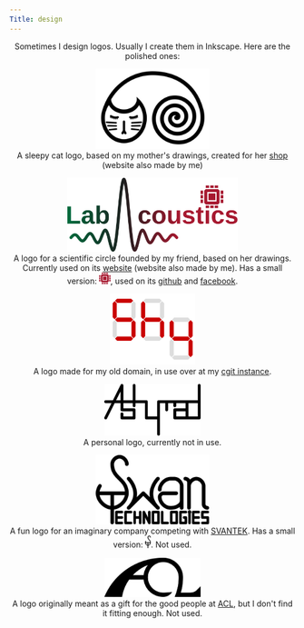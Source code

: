 ```yaml
---
Title: design
---
```

<center>
Sometimes I design logos. Usually I create them in Inkscape. Here are the polished ones:

<img width="200" src="/media/images/rosa_thick.svg"><br>
A sleepy cat logo, based on my mother's drawings, created for her
[shop](https://rosa.robi.to) (website also made by me)


<img width="300" src="/media/images/LabAcousticsAGH_grad.svg"><br>
A logo for a scientific circle founded by my friend, based on her drawings.
Currently used on its [website](http://labacoustics.agh.edu.pl) (website also
made by me). Has a small version:
<img width="20" src="/media/images/LabAcoustics_proc.svg">, used on its
[github](https://github.com/LabAcoustics) and
[facebook](https://facebook.com/LabAcoustics).

<img width="150" src="/media/images/5hy.proto.svg"><br>
A logo made for my old domain, in use over at my [cgit instance](https://git.5hy.men).


<img width="170" src="/media/images/Ashymad2.1.svg"><br>
A personal logo, currently not in use.


<img width="200" src="/media/images/STfull.svg"><br>
A fun logo for an imaginary company competing with [SVANTEK](https://svantek.com). Has a small version: <img width="10" src="/media/images/ST.svg">. Not used.


<img width="170" src="/media/images/ACL.svg"><br>
A logo originally meant as a gift for the good people at [ACL](https://acloserlisten.com/), but I don't find it fitting enough. Not used.
